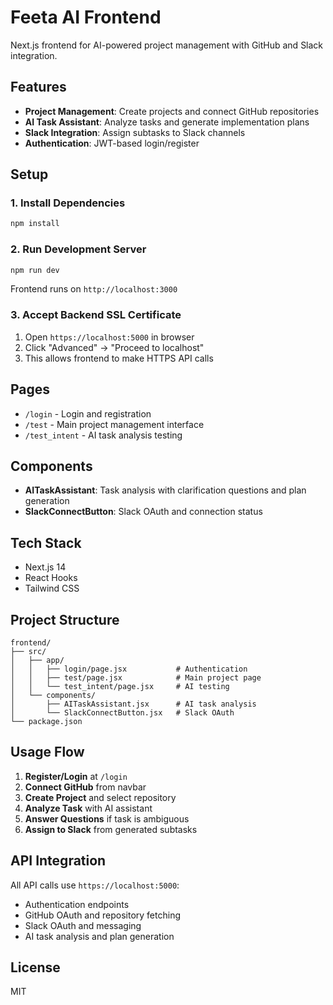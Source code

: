 # Feeta AI Frontend

Next.js frontend for AI-powered project management with GitHub and Slack integration.

## Features

- **Project Management**: Create projects and connect GitHub repositories
- **AI Task Assistant**: Analyze tasks and generate implementation plans
- **Slack Integration**: Assign subtasks to Slack channels
- **Authentication**: JWT-based login/register

## Setup

### 1. Install Dependencies

```bash
npm install
```

### 2. Run Development Server

```bash
npm run dev
```

Frontend runs on `http://localhost:3000`

### 3. Accept Backend SSL Certificate

1. Open `https://localhost:5000` in browser
2. Click "Advanced" → "Proceed to localhost"
3. This allows frontend to make HTTPS API calls

## Pages

- `/login` - Login and registration
- `/test` - Main project management interface
- `/test_intent` - AI task analysis testing

## Components

- **AITaskAssistant**: Task analysis with clarification questions and plan generation
- **SlackConnectButton**: Slack OAuth and connection status

## Tech Stack

- Next.js 14
- React Hooks
- Tailwind CSS

## Project Structure

```
frontend/
├── src/
│   ├── app/
│   │   ├── login/page.jsx           # Authentication
│   │   ├── test/page.jsx            # Main project page
│   │   └── test_intent/page.jsx     # AI testing
│   └── components/
│       ├── AITaskAssistant.jsx      # AI task analysis
│       └── SlackConnectButton.jsx   # Slack OAuth
└── package.json
```

## Usage Flow

1. **Register/Login** at `/login`
2. **Connect GitHub** from navbar
3. **Create Project** and select repository
4. **Analyze Task** with AI assistant
5. **Answer Questions** if task is ambiguous
6. **Assign to Slack** from generated subtasks

## API Integration

All API calls use `https://localhost:5000`:
- Authentication endpoints
- GitHub OAuth and repository fetching
- Slack OAuth and messaging
- AI task analysis and plan generation

## License

MIT
